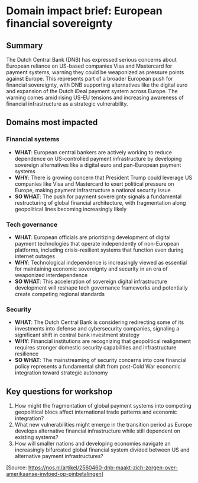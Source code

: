 # Domain impact brief: European financial sovereignty

## Summary
The Dutch Central Bank (DNB) has expressed serious concerns about European reliance on US-based companies Visa and Mastercard for payment systems, warning they could be weaponized as pressure points against Europe. This represents part of a broader European push for financial sovereignty, with DNB supporting alternatives like the digital euro and expansion of the Dutch iDeal payment system across Europe. The warning comes amid rising US-EU tensions and increasing awareness of financial infrastructure as a strategic vulnerability.

## Domains most impacted

### Financial systems
- **WHAT**: European central bankers are actively working to reduce dependence on US-controlled payment infrastructure by developing sovereign alternatives like a digital euro and pan-European payment systems
- **WHY**: There is growing concern that President Trump could leverage US companies like Visa and Mastercard to exert political pressure on Europe, making payment infrastructure a national security issue
- **SO WHAT**: The push for payment sovereignty signals a fundamental restructuring of global financial architecture, with fragmentation along geopolitical lines becoming increasingly likely

### Tech governance
- **WHAT**: European officials are prioritizing development of digital payment technologies that operate independently of non-European platforms, including crisis-resilient systems that function even during internet outages
- **WHY**: Technological independence is increasingly viewed as essential for maintaining economic sovereignty and security in an era of weaponized interdependence
- **SO WHAT**: This acceleration of sovereign digital infrastructure development will reshape tech governance frameworks and potentially create competing regional standards

### Security
- **WHAT**: The Dutch Central Bank is considering redirecting some of its investments into defense and cybersecurity companies, signaling a significant shift in central bank investment strategy
- **WHY**: Financial institutions are recognizing that geopolitical realignment requires stronger domestic security capabilities and infrastructure resilience
- **SO WHAT**: The mainstreaming of security concerns into core financial policy represents a fundamental shift from post-Cold War economic integration toward strategic autonomy

## Key questions for workshop
1. How might the fragmentation of global payment systems into competing geopolitical blocs affect international trade patterns and economic integration?
2. What new vulnerabilities might emerge in the transition period as Europe develops alternative financial infrastructure while still dependent on existing systems?
3. How will smaller nations and developing economies navigate an increasingly bifurcated global financial system divided between US and alternative payment infrastructures?

[Source: https://nos.nl/artikel/2560460-dnb-maakt-zich-zorgen-over-amerikaanse-invloed-op-pinbetalingen]
